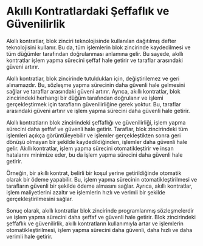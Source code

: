 # Akıllı Kontratlardaki Şeffaflık ve Güvenilirlik

Akıllı kontratlar, blok zinciri teknolojisinde kullanılan dağıtılmış defter teknolojisini kullanır. Bu da, tüm işlemlerin blok zincirinde kaydedilmesi ve tüm düğümler tarafından doğrulanması anlamına gelir. Bu sayede, akıllı kontratlar işlem yapma sürecini şeffaf hale getirir ve taraflar arasındaki güveni artırır.

Akıllı kontratlar, blok zincirinde tutuldukları için, değiştirilemez ve geri alınamazdır. Bu, sözleşme yapma sürecinin daha güvenli hale gelmesini sağlar ve taraflar arasındaki güveni artırır. Ayrıca, akıllı kontratlar, blok zincirindeki herhangi bir düğüm tarafından doğrulanır ve işlemi gerçekleştirmek için tarafların güvenilirliğine gerek yoktur. Bu, taraflar arasındaki güveni artırır ve işlem yapma sürecini daha güvenli hale getirir.

Akıllı kontratların blok zincirindeki şeffaflığı ve güvenilirliği, işlem yapma sürecini daha şeffaf ve güvenli hale getirir. Taraflar, blok zincirindeki tüm işlemleri açıkça görüntüleyebilir ve işlemler gerçekleştikten sonra geri dönüşü olmayan bir şekilde kaydedildiğinden, işlemler daha güvenli hale gelir. Akıllı kontratlar, işlem yapma sürecini otomatikleştirir ve insan hatalarını minimize eder, bu da işlem yapma sürecini daha güvenli hale getirir.

Örneğin, bir akıllı kontrat, belirli bir koşul yerine getirildiğinde otomatik olarak bir ödeme yapabilir. Bu, işlem yapma sürecinin otomatikleştirilmesi ve tarafların güvenli bir şekilde ödeme almasını sağlar. Ayrıca, akıllı kontratlar, işlem maliyetlerini azaltır ve işlemlerin hızlı ve verimli bir şekilde gerçekleştirilmesini sağlar.

Sonuç olarak, akıllı kontratlar blok zincirinde programlanmış sözleşmelerdir ve işlem yapma sürecini daha şeffaf ve güvenli hale getirir. Blok zincirindeki şeffaflık ve güvenilirlik, akıllı kontratların kullanımıyla artar ve işlemlerin otomatikleştirilmesi, işlem yapma sürecini daha güvenli, daha hızlı ve daha verimli hale getirir.